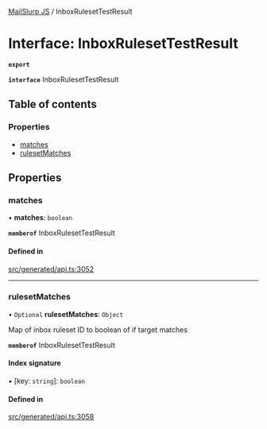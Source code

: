 [MailSlurp JS](../README.md) / InboxRulesetTestResult

# Interface: InboxRulesetTestResult

**`export`**

**`interface`** InboxRulesetTestResult

## Table of contents

### Properties

- [matches](InboxRulesetTestResult.md#matches)
- [rulesetMatches](InboxRulesetTestResult.md#rulesetmatches)

## Properties

### matches

• **matches**: `boolean`

**`memberof`** InboxRulesetTestResult

#### Defined in

[src/generated/api.ts:3052](https://github.com/mailslurp/mailslurp-client/blob/004c609/src/generated/api.ts#L3052)

___

### rulesetMatches

• `Optional` **rulesetMatches**: `Object`

Map of inbox ruleset ID to boolean of if target matches

**`memberof`** InboxRulesetTestResult

#### Index signature

▪ [key: `string`]: `boolean`

#### Defined in

[src/generated/api.ts:3058](https://github.com/mailslurp/mailslurp-client/blob/004c609/src/generated/api.ts#L3058)
